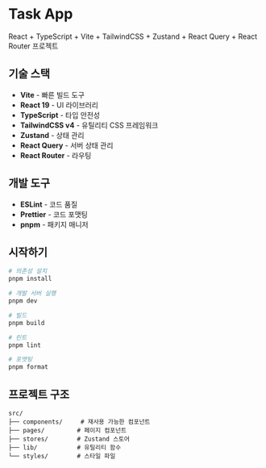 # Task App

React + TypeScript + Vite + TailwindCSS + Zustand + React Query + React Router 프로젝트

## 기술 스택

- **Vite** - 빠른 빌드 도구
- **React 19** - UI 라이브러리
- **TypeScript** - 타입 안전성
- **TailwindCSS v4** - 유틸리티 CSS 프레임워크
- **Zustand** - 상태 관리
- **React Query** - 서버 상태 관리
- **React Router** - 라우팅

## 개발 도구

- **ESLint** - 코드 품질
- **Prettier** - 코드 포맷팅
- **pnpm** - 패키지 매니저

## 시작하기

```bash
# 의존성 설치
pnpm install

# 개발 서버 실행
pnpm dev

# 빌드
pnpm build

# 린트
pnpm lint

# 포맷팅
pnpm format
```

## 프로젝트 구조

```
src/
├── components/     # 재사용 가능한 컴포넌트
├── pages/         # 페이지 컴포넌트
├── stores/        # Zustand 스토어
├── lib/           # 유틸리티 함수
└── styles/        # 스타일 파일
```
